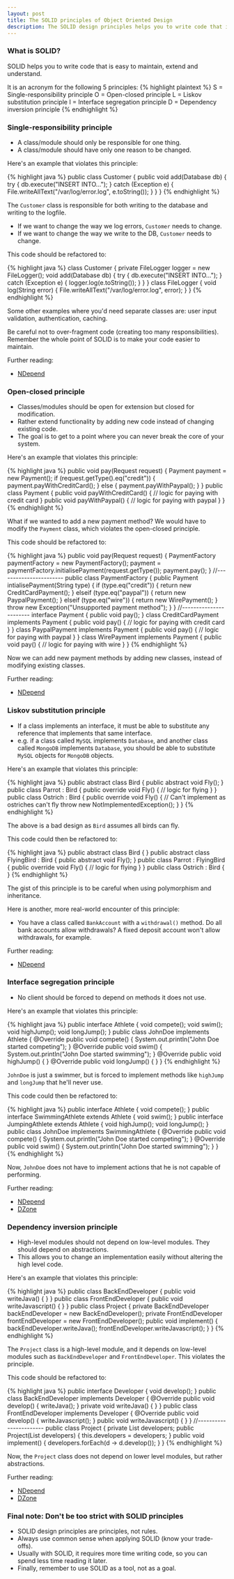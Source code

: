 ```yaml
---
layout: post
title: The SOLID principles of Object Oriented Design
description: The SOLID design principles helps you to write code that is easy to maintain, extend and understand.
---
```


### What is SOLID?

SOLID helps you to write code that is easy to maintain, extend and understand.

It is an acronym for the following 5 principles:
{% highlight plaintext %}
S = Single-responsibility principle
O = Open-closed principle
L = Liskov substitution principle
I = Interface segregation principle
D = Dependency inversion principle
{% endhighlight %}

### Single-responsibility principle

* A class/module should only be responsible for one thing.
* A class/module should have only one reason to be changed.

Here's an example that violates this principle:

{% highlight java %}
public class Customer {
    public void add(Database db) {
        try {
            db.execute("INSERT INTO...");
        } catch (Exception e) {
            File.writeAllText("/var/log/error.log", e.toString());
        }
    }
}
{% endhighlight %}

The `Customer` class is responsible for both writing to the database and writing to the logfile.
* If we want to change the way we log errors, `Customer` needs to change.
* If we want to change the way we write to the DB, `Customer` needs to change.

This code should be refactored to:

{% highlight java %}
class Customer {
    private FileLogger logger = new FileLogger();
    void add(Database db) {
        try {
            db.execute("INSERT INTO...");
        } catch (Exception e) {
            logger.log(e.toString());
        }
    }
}
class FileLogger {
    void log(String error) {
        File.writeAllText("/var/log/error.log", error);
    }
}
{% endhighlight %}

Some other examples where you'd need separate classes are: user input validation, authentication, caching.

Be careful not to over-fragment code (creating too many responsibilities). Remember the whole point of SOLID is to make your code easier to maintain.

Further reading:
* [NDepend](https://blog.ndepend.com/solid-design-the-single-responsibility-principle-srp)

### Open-closed principle

* Classes/modules should be open for extension but closed for modification.
* Rather extend functionality by adding new code instead of changing existing code.
* The goal is to get to a point where you can never break the core of your system.

Here's an example that violates this principle:

{% highlight java %}
public void pay(Request request) {
    Payment payment = new Payment();
    if (request.getType().eq("credit")) {
        payment.payWithCreditCard();
    } else {
        payment.payWithPaypal();
    }
}
public class Payment {
    public void payWithCreditCard() {
        // logic for paying with credit card
    }
    public void payWithPaypal() {
        // logic for paying with paypal
    }
}
{% endhighlight %}

What if we wanted to add a new payment method? We would have to modify the `Payment` class, which violates the open-closed principle.

This code should be refactored to:

{% highlight java %}
public void pay(Request request) {
    PaymentFactory paymentFactory = new PaymentFactory();
    payment = paymentFactory.initialisePayment(request.getType());
    payment.pay();
}
//-----------------------
public class PaymentFactory {
    public Payment intialisePayment(String type) {
        if (type.eq("credit")) {
            return new CreditCardPayment();
        } elseif (type.eq("paypal")) {
            return new PaypalPayment();
        } elseif (type.eq("wire")) {
            return new WirePayment();
        }
        throw new Exception("Unsupported payment method");
    }
}
//-----------------------
interface Payment {
    public void pay();
}
class CreditCardPayment implements Payment {
    public void pay() {
        // logic for paying with credit card
    }
}
class PaypalPayment implements Payment {
    public void pay() {
        // logic for paying with paypal
    }
}
class WirePayment implements Payment {
    public void pay() {
        // logic for paying with wire
    }
}
{% endhighlight %}

Now we can add new payment methods by adding new classes, instead of modifying existing classes.

Further reading:
* [NDepend](https://blog.ndepend.com/solid-design-the-open-close-principle-ocp)

### Liskov substitution principle

* If a class implements an interface, it must be able to substitute any reference that implements that same interface.
* e.g. if a class called `MySQL` implements `Database`, and another class called `MongoDB` implements `Database`, you should be able to substitute `MySQL` objects for `MongoDB` objects.

Here's an example that violates this principle:

{% highlight java %}
public abstract class Bird {
    public abstract void Fly();
}
public class Parrot : Bird {
    public override void Fly() {
        // logic for flying
    }
}
public class Ostrich : Bird {
    public override void Fly() {
         // Can't implement as ostriches can't fly
        throw new NotImplementedException();
    }
}
{% endhighlight %}

The above is a bad design as `Bird` assumes all birds can fly.

This code could then be refactored to:

{% highlight java %}
public abstract class Bird {
}
public abstract class FlyingBird : Bird {
    public abstract void Fly();
}
public class Parrot : FlyingBird {
    public override void Fly() {
        // logic for flying
    }
}
public class Ostrich : Bird {
}
{% endhighlight %}

The gist of this principle is to be careful when using polymorphism and inheritance.

Here is another, more real-world encounter of this principle:
* You have a class called `BankAccount` with a `withdrawal()` method. Do all bank accounts allow withdrawals? A fixed deposit account won't allow withdrawals, for example.

Further reading:
* [NDepend](https://blog.ndepend.com/solid-design-the-liskov-substitution-principle)

### Interface segregation principle

* No client should be forced to depend on methods it does not use.

Here's an example that violates this principle:

{% highlight java %}
public interface Athlete {
    void compete();
    void swim();
    void highJump();
    void longJump();
}
public class JohnDoe implements Athlete {
    @Override
    public void compete() {
        System.out.println("John Doe started competing");
    }
    @Override
    public void swim() {
        System.out.println("John Doe started swimming");
    }
    @Override
    public void highJump() {
    }
    @Override
    public void longJump() {
    }
}
{% endhighlight %}

`JohnDoe` is just a swimmer, but is forced to implement methods like `highJump` and `longJump` that he'll never use.

This code could then be refactored to:

{% highlight java %}
public interface Athlete {
    void compete();
}
public interface SwimmingAthlete extends Athlete {
    void swim();
}
public interface JumpingAthlete extends Athlete {
    void highJump();
    void longJump();
}
public class JohnDoe implements SwimmingAthlete {
    @Override
    public void compete() {
        System.out.println("John Doe started competing");
    }
    @Override
    public void swim() {
        System.out.println("John Doe started swimming");
    }
}
{% endhighlight %}

Now, `JohnDoe` does not have to implement actions that he is not capable of performing.

Further reading: 
* [NDepend](https://blog.ndepend.com/solid-design-the-interface-segregation-principle-isp)
* [DZone](https://dzone.com/articles/solid-principles-interface-segregation-principle)

### Dependency inversion principle

* High-level modules should not depend on low-level modules. They should depend on abstractions.
* This allows you to change an implementation easily without altering the high level code.

Here's an example that violates this principle:

{% highlight java %}
public class BackEndDeveloper {
    public void writeJava() {
    }
}
public class FrontEndDeveloper {
    public void writeJavascript() {
    }
}
public class Project {
    private BackEndDeveloper backEndDeveloper = new BackEndDeveloper();
    private FrontEndDeveloper frontEndDeveloper = new FrontEndDeveloper();
    public void implement() {
        backEndDeveloper.writeJava();
        frontEndDeveloper.writeJavascript();
    }
}
{% endhighlight %}

The `Project` class is a high-level module, and it depends on low-level modules such as `BackEndDeveloper` and `FrontEndDeveloper`. This violates the principle.

This code should be refactored to:

{% highlight java %}
public interface Developer {
    void develop();
}
public class BackEndDeveloper implements Developer {
    @Override
    public void develop() {
        writeJava();
    }
    private void writeJava() {
    }
}
public class FrontEndDeveloper implements Developer {
    @Override
    public void develop() {
        writeJavascript();
    }
    public void writeJavascript() {
    }
}
//-----------------------
public class Project {
    private List<Developer> developers;
    public Project(List<Developer> developers) {
        this.developers = developers;
    }
    public void implement() {
        developers.forEach(d -> d.develop());
    }
}
{% endhighlight %}

Now, the `Project` class does not depend on lower level modules, but rather abstractions.

Further reading:
* [NDepend](https://blog.ndepend.com/solid-design-the-dependency-inversion-principle-dip)
* [DZone](https://dzone.com/articles/solid-principles-dependency-inversion-principle)

### Final note: Don't be too strict with SOLID principles

* SOLID design principles are principles, not rules.
* Always use common sense when applying SOLID (know your trade-offs).
* Usually with SOLID, it requires more time writing code, so you can spend less time reading it later.
* Finally, remember to use SOLID as a tool, not as a goal.
